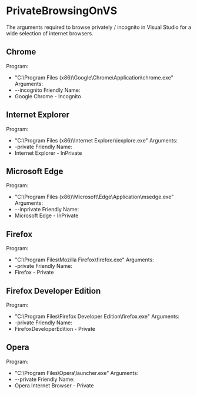 # PrivateBrowsingOnVS
The arguments required to browse privately / incognito in Visual Studio for a wide selection of internet browsers.

## Chrome
Program:
* "C:\Program Files (x86)\Google\Chrome\Application\chrome.exe"
Arguments:
* --incognito
Friendly Name:
* Google Chrome - Incognito

## Internet Explorer
Program:
* "C:\Program Files (x86)\Internet Explorer\iexplore.exe"
Arguments:
* -private
Friendly Name:
* Internet Explorer - InPrivate

## Microsoft Edge
Program:
* "C:\Program Files (x86)\Microsoft\Edge\Application\msedge.exe"
Arguments:
* --inprivate
Friendly Name:
* Microsoft Edge - InPrivate

## Firefox
Program:
* "C:\Program Files\Mozilla Firefox\firefox.exe"
Arguments:
* -private
Friendly Name:
* Firefox - Private

## Firefox Developer Edition
Program:
* "C:\Program Files\Firefox Developer Edition\firefox.exe"
Arguments:
* -private
Friendly Name:
* FirefoxDeveloperEdition - Private

## Opera
Program:
* "C:\Program Files\Opera\launcher.exe"
Arguments:
* --private
Friendly Name:
* Opera Internet Browser - Private
